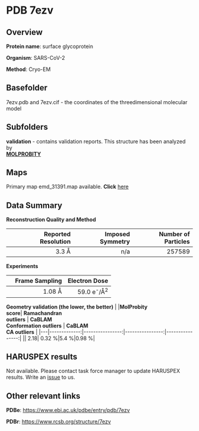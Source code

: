 # PDB 7ezv

## Overview

**Protein name**: surface glycoprotein

**Organism**: SARS-CoV-2

**Method**: Cryo-EM



## Basefolder

7ezv.pdb and 7ezv.cif - the coordinates of the threedimensional molecular model

## Subfolders





**validation** - contains validation reports. This structure has been analyzed by <br>  [**MOLPROBITY**](https://github.com/thorn-lab/coronavirus_structural_task_force/tree/master/pdb/surface_glycoprotein/SARS-CoV-2/7ezv/validation/molprobity)    



## Maps

Primary map emd_31391.map available. **Click** [here](http://ftp.wwpdb.org/pub/emdb/structures/EMD-31391/map/) 

## Data Summary
**Reconstruction Quality and Method**

|   | Reported Resolution | Imposed Symmetry | Number of Particles |
|---|-------------:|----------------:|--------------:|
|   |3.3 Å|n/a|257589|

**Experiments**

|   | Frame Sampling | Electron Dose |
|---|-------------:|----------------:|
|   |1.08 Å|59.0 e<sup>-</sup>/Å<sup>2</sup>|

**Geometry validation (the lower, the better)**
|   |**MolProbity<br>score**| **Ramachandran<br>outliers** | **CaBLAM<br>Conformation outliers** | **CaBLAM<br>CA outliers** |
|---|-------------:|----------------:|----------------:|----------------:|
||  2.18|  0.32 %|5.4 %|0.98 %|

## HARUSPEX results

Not available. Please contact task force manager to update HARUSPEX results. Write an [issue](https://github.com/thorn-lab/coronavirus_structural_task_force/issues) to us.

## Other relevant links 
**PDBe**:  https://www.ebi.ac.uk/pdbe/entry/pdb/7ezv
 
**PDBr**: https://www.rcsb.org/structure/7ezv 
